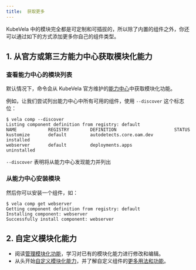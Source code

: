 ```yaml
---
title:  获取更多
---
```


KubeVela 中的模块完全都是可定制和可插拔的，所以除了内置的组件之外，你还可以通过如下的方式添加更多你自己的组件类型。

## 1. 从官方或第三方能力中心获取模块化能力

### 查看能力中心的模块列表

默认情况下，命令会从 KubeVela 官方维护的[能力中心](https://registry.kubevela.net)中获取模块化功能。

例如，让我们尝试列出能力中心中所有可用的组件，使用 `--discover` 这个标志位：

```shell
$ vela comp --discover
Listing component definition from registry: default
NAME            REGISTRY        DEFINITION                      STATUS     
kustomize       default         autodetects.core.oam.dev        installed  
webserver       default         deployments.apps                uninstalled
```

`--discover` 表明将从能力中心发现能力并列出


### 从能力中心安装模块

然后你可以安装一个组件，如：

```shell
$ vela comp get webserver
Getting component definition from registry: default
Installing component: webserver
Successfully install component: webserver
```

## 2. 自定义模块化能力

* 阅读[管理模块化功能](../../platform-engineers/cue/definition-edit)，学习对已有的模块化能力进行修改和编辑。
* 从头开始[自定义模块化能力](../../platform-engineers/cue/advanced)，并了解自定义组件的[更多用法和功能](../../platform-engineers/components/custom-component)。